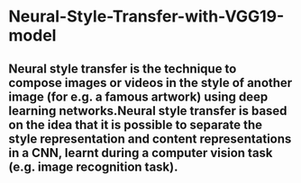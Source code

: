 # Neural-Style-Transfer-with-VGG19-model
## Neural style transfer is the technique to compose images or videos in the style of another image (for e.g. a famous artwork) using deep learning networks.Neural style transfer is based on the idea that it is possible to separate the style representation and content representations in a CNN, learnt during a computer vision task (e.g. image recognition task).
